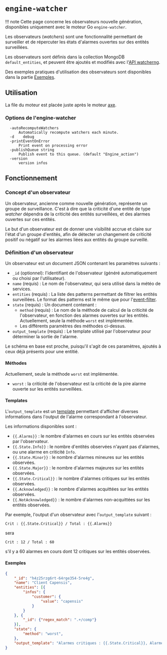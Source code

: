 # `engine-watcher`

!!! note
    Cette page concerne les observateurs nouvelle génération, disponibles uniquement avec le moteur Go `engine-watcher`.

Les observateurs (*watchers*) sont une fonctionnalité permettant de surveiller et de répercuter les états d'alarmes ouvertes sur des entités surveillées.

Les observateurs sont définis dans la collection MongoDB `default_entities`, et peuvent être ajoutés et modifiés avec l'[API watcherng](../../guide-developpement/api/api-v2-watcherng.md).

Des exemples pratiques d'utilisation des observateurs sont disponibles dans la partie [Exemples](#exemples).

## Utilisation

La file du moteur est placée juste après le moteur [axe](moteur-axe.md).

### Options de l'engine-watcher

```
  -autoRecomputeWatchers
      Automatically recompute watchers each minute.
  -d	debug
  -printEventOnError
      Print event on processing error
  -publishQueue string
      Publish event to this queue. (default "Engine_action")
  -version
      version infos
```

## Fonctionnement

### Concept d'un observateur

Un observateur, ancienne comme nouvelle génération, représente un groupe de surveillance.
C'est à dire que la criticité d'une entité de type *watcher* dépendra de la criticité des entités surveillées, et des alarmes ouvertes sur ces entités.

Le but d'un observateur est de donner une visibilité accrue et claire sur l'état d'un groupe d'entités, afin de détecter un changement de criticité positif ou négatif sur les alarmes liées aux entités du groupe surveillé.

### Définition d'un observateur

Un observateur est un document JSON contenant les paramètres suivants :

 - `_id` (optionnel): l'identifiant de l'observateur (généré automatiquement ou choisi par l'utilisateur).
 - `name` (requis) : Le nom de l'observateur, qui sera utilisé dans la météo de services.
 - `entities` (requis) : La liste des patterns permettant de filtrer les entités surveillées. Le format des patterns est le même que pour l'[event-filter](moteur-che-event_filter.md).
 - `state` (requis) : Un document contenant :
    - `method` (requis) : Le nom de la méthode de calcul de la criticité de l'observateur, en fonction des alarmes ouvertes sur les entités. Actuellement, seule la méthode `worst` est implémentée.
    - Les différents paramètres des méthodes ci-dessus.
- `output_template` (requis) : Le template utilisé par l'observateur pour déterminer la sortie de l'alarme.

Le schéma en base est proche, puisqu'il s'agit de ces paramètres, ajoutés à ceux déjà présents pour une entitié.

#### Méthodes

Actuellement, seule la méthode `worst` est implémentée.

- `worst` : la criticité de l'observateur est la criticité de la pire alarme ouverte sur les entités surveillées.

#### Templates

L'`output_template` est un [template](https://golang.org/pkg/text/template/)
permettant d'afficher diverses informations dans l'output de l'alarme
correspondant à l'observateur.

Les informations disponibles sont :

 - `{{.Alarms}}` : le nombre d'alarmes en cours sur les entités observées par l'observateur.
 - `{{.State.Info}}` : le nombre d'entités observées n'ayant pas d'alarmes, ou une alarme en criticité `Info`.
 - `{{.State.Minor}}` : le nombre d'alarmes mineures sur les entités observées.
 - `{{.State.Major}}` : le nombre d'alarmes majeures sur les entités observées.
 - `{{.State.Critical}}` : le nombre d'alarmes critiques sur les entités observées.
 - `{{.Acknowledged}}` : le nombre d'alarmes acquittées sur les entités observées.
 - `{{.NotAcknowledged}}` : le nombre d'alarmes non-acquittées sur les entités observées.

Par exemple, l'output d'un observateur avec l'`output_template` suivant :

```
Crit : {{.State.Critical}} / Total : {{.Alarms}}
```

sera

```
Crit : 12 / Total : 60
```

s'il y a 60 alarmes en cours dont 12 critiques sur les entités observées.

#### Exemples

```json
{
    "_id": "h4z25rzg6rt-64rge354-5re4g",
    "name": "Client Capensis",
    "entities": [{
        "infos": {
            "customer": {
                "value": "capensis"
            }
        }
    }, {
        "_id": {"regex_match": ".+/comp"}
    }],
    "state": {
        "method": "worst",
    },
    "output_template": "Alarmes critiques : {{.State.Critical}}, Alarmes acquittées : {{.Acknowledged}}"
}
```
